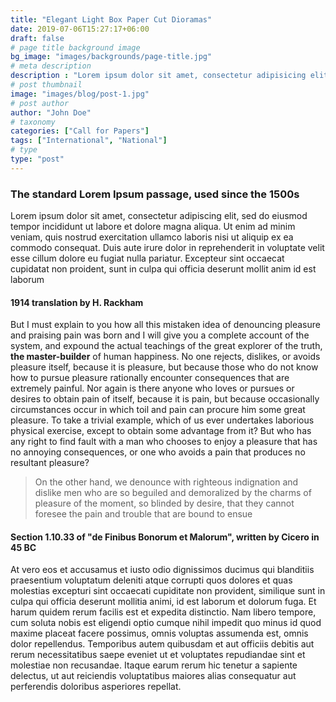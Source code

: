 ```yaml
---
title: "Elegant Light Box Paper Cut Dioramas"
date: 2019-07-06T15:27:17+06:00
draft: false
# page title background image
bg_image: "images/backgrounds/page-title.jpg"
# meta description
description : "Lorem ipsum dolor sit amet, consectetur adipisicing elit, sed do eiusmod tempor incididunt ut labore. dolore magna aliqua. Ut enim ad minim veniam, quis nostrud."
# post thumbnail
image: "images/blog/post-1.jpg"
# post author
author: "John Doe"
# taxonomy
categories: ["Call for Papers"]
tags: ["International", "National"]
# type
type: "post"
---
```


### The standard Lorem Ipsum passage, used since the 1500s

Lorem ipsum dolor sit amet, consectetur adipiscing elit, sed do eiusmod tempor incididunt ut labore et dolore magna aliqua. Ut enim ad minim veniam, quis nostrud exercitation ullamco laboris nisi ut aliquip ex ea commodo consequat. Duis aute irure dolor in reprehenderit in voluptate velit esse cillum dolore eu fugiat nulla pariatur. Excepteur sint occaecat cupidatat non proident, sunt in culpa qui officia deserunt mollit anim id est laborum


#### 1914 translation by H. Rackham
But I must explain to you how all this mistaken idea of denouncing pleasure and praising pain was born and I will give you a complete account of the system, and expound the actual teachings of the great explorer of the truth, **the master-builder** of human happiness. No one rejects, dislikes, or avoids pleasure itself, because it is pleasure, but because those who do not know how to pursue pleasure rationally encounter consequences that are extremely painful. Nor again is there anyone who loves or pursues or desires to obtain pain of itself, because it is pain, but because occasionally circumstances occur in which toil and pain can procure him some great pleasure. To take a trivial example, which of us ever undertakes laborious physical exercise, except to obtain some advantage from it? But who has any right to find fault with a man who chooses to enjoy a pleasure that has no annoying consequences, or one who avoids a pain that produces no resultant pleasure?

> On the other hand, we denounce with righteous indignation and dislike men who are so beguiled and demoralized by the charms of pleasure of the moment, so blinded by desire, that they cannot foresee the pain and trouble that are bound to ensue

#### Section 1.10.33 of "de Finibus Bonorum et Malorum", written by Cicero in 45 BC

At vero eos et accusamus et iusto odio dignissimos ducimus qui blanditiis praesentium voluptatum deleniti atque corrupti quos dolores et quas molestias excepturi sint occaecati cupiditate non provident, similique sunt in culpa qui officia deserunt mollitia animi, id est laborum et dolorum fuga. Et harum quidem rerum facilis est et expedita distinctio. Nam libero tempore, cum soluta nobis est eligendi optio cumque nihil impedit quo minus id quod maxime placeat facere possimus, omnis voluptas assumenda est, omnis dolor repellendus. Temporibus autem quibusdam et aut officiis debitis aut rerum necessitatibus saepe eveniet ut et voluptates repudiandae sint et molestiae non recusandae. Itaque earum rerum hic tenetur a sapiente delectus, ut aut reiciendis voluptatibus maiores alias consequatur aut perferendis doloribus asperiores repellat.
